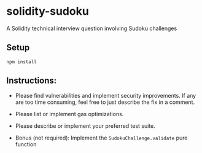 # solidity-sudoku
A Solidity technical interview question involving Sudoku challenges

## Setup
`npm install`


## Instructions:
- Please find vulnerabilities and implement security improvements. If any are too time consuming, feel free to just describe the fix in a comment.
- Please list or implement gas optimizations.
- Please describe or implement your preferred test suite.

- Bonus (not required): Implement the `SudokuChallenge.validate` pure function
